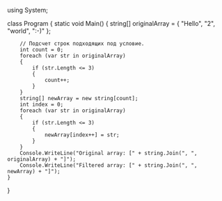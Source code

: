 using System;

class Program
{
    static void Main()
    {
        string[] originalArray = { "Hello", "2", "world", ":-)" };
        
        // Подсчет строк подходящих под условие.
        int count = 0;
        foreach (var str in originalArray)
        {
            if (str.Length <= 3)
            {
                count++;
            }
        }
        string[] newArray = new string[count];
        int index = 0;
        foreach (var str in originalArray)
        {
            if (str.Length <= 3)
            {
                newArray[index++] = str;
            }
        }
        Console.WriteLine("Original array: [" + string.Join(", ", originalArray) + "]");
        Console.WriteLine("Filtered array: [" + string.Join(", ", newArray) + "]");
    }
}
